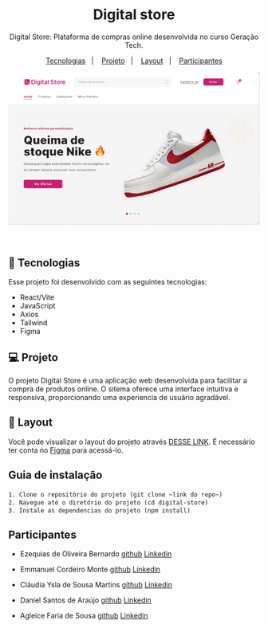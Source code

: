 <h1  align="center"> Digital store </h1>

<p  align="center">
Digital Store: Plataforma de compras online desenvolvida no curso Geração Tech.
</p>

<p  align="center">
<a  href="#-tecnologias">Tecnologias</a>&nbsp;&nbsp;&nbsp;|&nbsp;&nbsp;&nbsp;
<a  href="#-projeto">Projeto</a>&nbsp;&nbsp;&nbsp;|&nbsp;&nbsp;&nbsp;
<a  href="#-layout">Layout</a>&nbsp;&nbsp;&nbsp;|&nbsp;&nbsp;&nbsp;
<a  href="#participantes">Participantes</a>
</p>

<p  align="center">
<img  alt="Projeto"  src="./public/assets/capa-do-projeto.png">
</p>

<br>

## 🚀 Tecnologias

Esse projeto foi desenvolvido com as seguintes tecnologias:

- React/Vite
- JavaScript
- Axios
- Tailwind
- Figma

## 💻 Projeto

<p>O projeto Digital Store é uma aplicação web desenvolvida para facilitar a compra de produtos online. O sitema oferece uma interface intuitiva e responsiva, proporcionando uma experiencia de usuário agradável.</p>

## 🔖 Layout

Você pode visualizar o layout do projeto através [DESSE LINK](https://www.figma.com/design/cfb4F7ZXMFQmvmTn3PKI4z/DRIP-STORE---DIGITAL-COLLEGE?node-id=309-738). É necessário ter conta no [Figma](https://figma.com) para acessá-lo.

## Guia de instalação

    1. Clone o repositório do projeto (git clone ~link do repo~)
    2. Navegue até o diretório do projeto (cd digital-store)
    3. Instale as dependencias do projeto (npm install)

## Participantes

- Ezequias de Oliveira Bernardo [github](https://github.com/Ez3qu14s) [Linkedin](https://www.linkedin.com/in/ezequias-de-oliveira-bernardo-2b216420b?utm_source=share&utm_campaign=share_via&utm_content=profile&utm_medium=android_app)

- Emmanuel Cordeiro Monte [github](https://github.com/manuzx) [Linkedin](https://www.linkedin.com/in/emmanuel-cordeiro-653a132a7?utm_source=share&utm_campaign=share_via&utm_content=profile&utm_medium=android_app)

- Cláudia Ysla de Sousa Martins [github](https://github.com/yslamartins) [Linkedin](https://www.linkedin.com/in/ysla-martins-dev)

- Daniel Santos de Araújo [github](https://github.com/DanielSantosAraujo) [Linkedin](https://www.linkedin.com/in/daniel-santos-developer/)

- Agleice Faria de Sousa [github](https://github.com/agleicesousa) [Linkedin](https://www.linkedin.com/in/agleice-faria-de-sousa-47a6722a2/)
